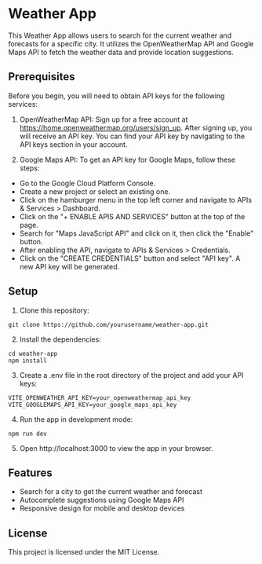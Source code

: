 # Weather App

This Weather App allows users to search for the current weather and forecasts for a specific city. It utilizes the OpenWeatherMap API and Google Maps API to fetch the weather data and provide location suggestions.

## Prerequisites

Before you begin, you will need to obtain API keys for the following services:

1. OpenWeatherMap API: Sign up for a free account at https://home.openweathermap.org/users/sign_up. After signing up, you will receive an API key. You can find your API key by navigating to the API keys section in your account.

2. Google Maps API: To get an API key for Google Maps, follow these steps:

- Go to the Google Cloud Platform Console.
- Create a new project or select an existing one.
- Click on the hamburger menu in the top left corner and navigate to APIs & Services > Dashboard.
- Click on the "+ ENABLE APIS AND SERVICES" button at the top of the page.
- Search for "Maps JavaScript API" and click on it, then click the "Enable" button.
- After enabling the API, navigate to APIs & Services > Credentials.
- Click on the "CREATE CREDENTIALS" button and select "API key". A new API key will be generated.

## Setup

1. Clone this repository:

```
git clone https://github.com/yourusername/weather-app.git
```

2. Install the dependencies:

```
cd weather-app
npm install
```

3. Create a .env file in the root directory of the project and add your API keys:

```
VITE_OPENWEATHER_API_KEY=your_openweathermap_api_key
VITE_GOOGLEMAPS_API_KEY=your_google_maps_api_key
```

4. Run the app in development mode:

```
npm run dev
```

5. Open http://localhost:3000 to view the app in your browser.

## Features

- Search for a city to get the current weather and forecast
- Autocomplete suggestions using Google Maps API
- Responsive design for mobile and desktop devices

## License

This project is licensed under the MIT License.
